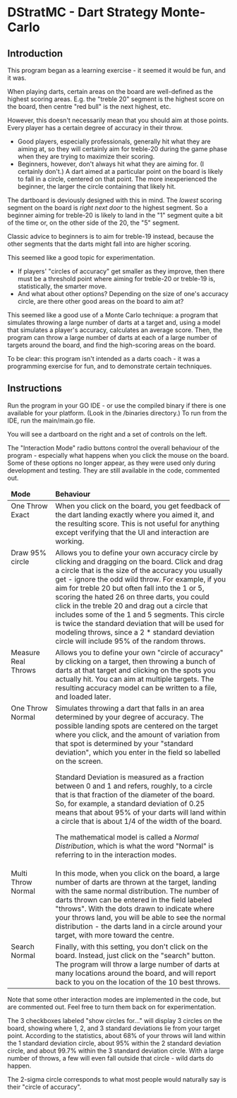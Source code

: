 <h1>DStratMC - Dart Strategy Monte-Carlo</h1>
<h2>Introduction</h2>
This program began as a learning exercise - it seemed it would be fun, and it was.
<p>When playing darts, certain areas on the board are well-defined as the highest scoring areas. 
E.g. the "treble 20" segment is the highest score on the board, then centre "red bull" is 
the next highest, etc.
<p>However, this doesn't necessarily mean that you should aim at those points. 
Every player has a certain degree of accuracy in their throw.  
<ul><li>Good players, especially professionals, generally hit what they are aiming at, so they will certainly aim for treble-20 during the game phase when they are trying to maximize their scoring.</li>
<li>Beginners, however, don't always hit what they are aiming for. (I certainly don't.) 
A dart aimed at a particular point on the board is likely to fall in a circle, 
centered on that point.  The more inexperienced the beginner, the larger the circle containing that likely hit.</li>
</ul>
<p>The dartboard is deviously designed with this in mind.  
The <i>lowest</i> scoring segment on the board is <i>right next door</i> to the highest segment. 
So a beginner aiming for treble-20 is likely to land in the "1" segment quite a bit of the time or, on the other side of the 20, the "5" segment.
<p>Classic advice to beginners is to aim for treble-19 instead, because the other segments 
that the darts might fall into are higher scoring.
<p>This seemed like a good topic for experimentation.
<ul>
<li>If players' "circles of accuracy" get smaller as they improve, then there must be a 
threshold point where aiming for treble-20 or treble-19 is, statistically, the smarter move.</li>
<li>And what about other options?  Depending on the size of one's accuracy circle, are 
there other good areas on the board to aim at?</li>
</ul>
<p>This seemed like a good use of a Monte Carlo technique: a program that simulates 
throwing a large number of darts at a target and, using a model that simulates a player's 
accuracy, calculates an average score.  Then, the program can throw a large number of darts 
at each of a large number of targets around the board, and find the high-scoring areas on the board.
<p>To be clear: this program isn't intended as a darts coach - it was a programming exercise
for fun, and to demonstrate certain techniques.
<h2>Instructions</h2>
Run the program in your GO IDE - or use the compiled binary if there is one available 
for your platform. (Look in the /binaries directory.)  To run from the IDE, run the main/main.go file.
<p>You will see a dartboard on the right and a set of controls on the left.
<p>The "Interaction Mode" radio buttons control the overall behaviour of the program - 
especially what happens when you click the mouse on the board.  Some of these options no longer appear,
as they were used only during development and testing. They are still available in the code, commented out.
<table>
<thead>
<tr>
<td ><b>Mode</b></td>
<td><b>Behaviour</b></td>
</thead>
<tbody>
	<tr style="vertical-align: top;">
		<td>One Throw Exact</td>
		<td>When you click on the board, you get feedback of the dart landing exactly
			where you aimed it, and the resulting score. This is not useful for anything except 
			verifying that the UI and interaction are working.</td>
	</tr>
	<tr style="vertical-align: top;">
		<td style="width: 20%">Draw 95% circle</td>
		<td>Allows you to define your own accuracy circle by clicking and dragging on 
        the board. Click and
        drag a circle that is the size of the accuracy you usually get - ignore the odd wild throw.
        For example, if you aim for treble 20 but often fall into the 1 or 5, scoring the hated
        26 on three darts, you could click in the treble 20 and drag out a circle that includes
        some of the 1 and 5 segments.  This circle is twice the standard deviation that will
        be used for modeling throws, since a 2 * standard deviation circle will include
        95% of the random throws.</td>
	</tr>
	<tr style="vertical-align: top;">
		<td style="width: 20%">Measure Real Throws</td>
		<td>Allows you to define your own "circle of accuracy" by clicking on a target,
        then throwing a bunch of darts at that target and clicking on the spots you
        actually hit.  You can aim at multiple targets. The resulting accuracy model can
        be written to a file, and loaded later.</td>
	</tr>
	<tr style="vertical-align: top;">
		<td >One Throw Normal</td>
		<td>Simulates throwing a dart that falls in an area determined by your degree of accuracy. 
		The possible landing spots are centered on the target where you click, and the amount 
		of variation from that spot is determined by your "standard deviation", which you
		enter in the field so labelled on the screen.
		<p>Standard Deviation is measured as a fraction between 0 and 1 and refers, roughly,
		to a circle that is that fraction of the diameter of the board. So, for example, 
		a standard deviation of 0.25 means that about 95% of your darts will land within
		a circle that is about 1/4 of the width of the board.
		<p>The mathematical model is called a <i>Normal Distribution</i>, which is what the
		word "Normal" is referring to in the interaction modes.
		</td>
	</tr>
	<tr style="vertical-align: top;">
		<td >Multi Throw Normal</td>
		<td>In this mode, when you click on the board, a large number of darts are thrown
		at the target, landing with the same normal distribution.  The number of darts
		thrown can be entered in the field labeled "throws".
		With the dots drawn to indicate where your throws land, you will be able to see
		the normal distribution - the darts land in a circle around your target, with 
		more toward the centre.</td>
	</tr>
	<tr style="vertical-align: top;">
		<td >Search Normal</td>
		<td>Finally, with this setting, you don't click on the board. Instead, just click
		on the "search" button. The program will throw a large number of darts at many locations
		around the board, and will report back to you on the location of the 10 best throws.</td>
	</tr>
</tbody>
</table>
<p>Note that some other interaction modes are implemented in the code, but are commented out. 
Feel free to turn them back on for experimentation.
<p>The 3 checkboxes labeled "show circles for..." will display 3 circles on the board, showing
where 1, 2, and 3 standard deviations lie from your target point. According to the statistics,
about 68% of your throws will land within the 1 standard deviation circle, about 95% within
the 2 standard deviation circle, and about 99.7% within the 3 standard deviation circle.
With a large number of throws, a few will even fall outside that circle - wild darts do happen.
<p>The 2-sigma circle corresponds to what most people would naturally say is their "circle of accuracy".

